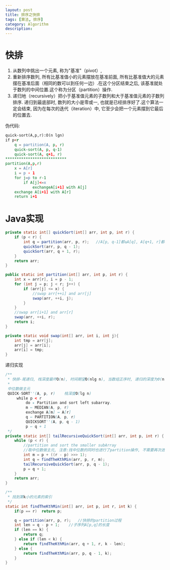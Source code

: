 ```yaml
---
layout: post
title: 排序之快排
tags: [算法, 排序]
category: Algorithm
description: 
---
```


<script type="text/javascript" src="http://cdn.mathjax.org/mathjax/latest/MathJax.js?config=default"></script>

# 快排

1. 从数列中挑出一个元素, 称为"基准"（pivot）, 
2. 重新排序数列, 所有比基准值小的元素摆放在基准前面, 所有比基准值大的元素摆在基准后面（相同的数可以到任何一边）.在这个分区结束之后, 该基准就处于数列的中间位置.这个称为分区（partition）操作.
3. 递归地（recursively）把小于基准值元素的子数列和大于基准值元素的子数列排序.
递归到最底部时, 数列的大小是零或一, 也就是已经排序好了.这个算法一定会结束, 因为在每次的迭代（iteration）中, 它至少会把一个元素摆到它最后的位置去.

<!--more-->
<!--more-->

伪代码:

```md
quick-sort(A,p,r):O(n lgn)
if p<r
    q = partition(A, p, r)
    quick-sort(A, p, q-1)
    quick-sort(A, q+1, r)
***************************
partition(A,p,r)
    x = A[r]
    i = p - 1
    for j=p to r-1
        if A[j]<=x
            exchangeA[i+1] with A[j]
    exchange A[i+1] with A[r]
    return i+1
```

# Java实现

```java
private static int[] quickSort(int[] arr, int p, int r) {
    if (p < r) {
        int q = partition(arr, p, r);   //A[p, q-1]都≤A[q], A[q+1, r]都＞A[q]
        quickSort(arr, p, q - 1);
        quickSort(arr, q + 1, r);
    }
    return arr;
}

public static int partition(int[] arr, int p, int r) {
    int x = arr[r], i = p - 1;
    for (int j = p; j < r; j++) {
        if (arr[j] <= x) {
            //swap arr[++i] and arr[j]
            swap(arr, ++i, j);
        }
    }
    //swap arr[i+1] and arr[r]
    swap(arr, ++i, r);
    return i;
}

private static void swap(int[] arr, int i, int j){
    int tmp = arr[j];
    arr[j] = arr[i];
    arr[i] = tmp;
}
```

递归实现

```java
/**
 * 快排-尾递归, 栈深度最坏O(n), 时间期望O(nlg n), 当数组正序时, 递归的深度为Θ(n), 栈的深度也为Θ(n)
 *
 中位数做主元
 QUICK-SORT''(A, p, r)    栈深度O(lg n)
     while p < r
         do ▸ Partition and sort left subarray.
         m ← MEDIAN(A, p, r)
         exchange A[m] ↔ A[r]
         q ← PARTITION(A, p, r)
         QUICKSORT''(A, p, q - 1)
         p ← q + 1
 */
private static int[] tailRecursiveQuickSort(int[] arr, int p, int r) {
    while (p < r) {
        //partition and sort the smaller subArray
        //取中位数做主元, 注意:找中位数的同时也进行了partition操作, 不需要再次进行partition操作
        int m = p + ((r - p) >>> 1);
        int q = findTheKthMin(arr, p, r, m);
        tailRecursiveQuickSort(arr, p, q - 1);
        p = q + 1;
    }
    return arr;
}

/**
 * 找到第k小的元素的索引
 */
static int findTheKthMin(int[] arr, int p, int r, int k) {
    if(p == r)  return p;

    q = partition(arr, p, r);   //快排的partition过程
    int len = q - p + 1;    //子序列A[p,q]的长度
    if (len == k) {
        return q;
    } else if (len < k) {
        return findTheKthMin(arr, q + 1, r, k - len);
    } else {
        return findTheKthMin(arr, p, q - 1, k);
    }
}
```